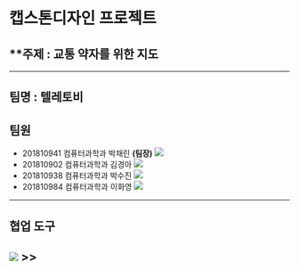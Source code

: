 # 캡스톤디자인 프로젝트
## **주제 : 교통 약자를 위한 지도
---
## 팀명 : 텔레토비
**팀원**
---

- 201810941 컴퓨터과학과 박채린 **(팀장)** <img src="https://img.shields.io/badge/Spring-E8E8E8?style=flat-square&logo=spring&logoColor=#6DB33F" />
- 201810902 컴퓨터과학과 김경아 <img src="https://img.shields.io/badge/React-41BADB?style=flat-square&logo=react&logoColor=#61DAFB" />
- 201810938 컴퓨터과학과 박수진 <img src="https://img.shields.io/badge/Spring-E8E8E8?style=flat-square&logo=spring&logoColor=#6DB33F" />
- 201810984 컴퓨터과학과 이화영 <img src="https://img.shields.io/badge/React-41BADB?style=flat-square&logo=react&logoColor=#61DAFB" />

---
## 협업 도구
<img src="https://img.shields.io/badge/Trello-0052CC?style=flat-square&logo=Trello&logoColor=#0052CC" /> **>>**
---


